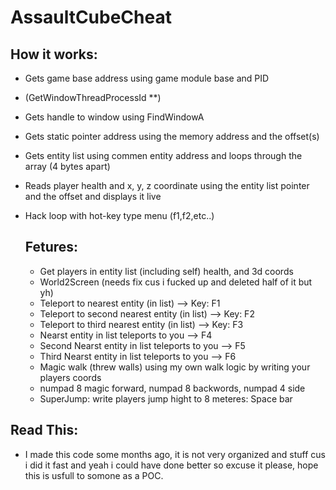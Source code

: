 # AssaultCubeCheat
## How it works:
- Gets game base address using game module base and PID
- (GetWindowThreadProcessId **)
- Gets handle to window using FindWindowA
- Gets static pointer address using the memory address and the offset(s)
- Gets entity list using commen entity address and loops through the array (4 bytes apart)
- Reads player health and x, y, z coordinate using the entity list pointer and the offset and displays it live
- Hack loop with hot-key type menu (f1,f2,etc..)

  ## Fetures:
  - Get players in entity list (including self) health, and 3d coords
  - World2Screen (needs fix cus i fucked up and deleted half of it but yh)
  - Teleport to nearest entity (in list) --> Key: F1
  - Teleport to second nearest entity (in list) --> Key: F2
  - Teleport to third nearest entity (in list) --> Key: F3
  - Nearst entity in list teleports to you --> F4
  - Second Nearst entity in list teleports to you --> F5
  - Third Nearst entity in list teleports to you --> F6
  - Magic walk (threw walls) using my own walk logic by writing your players coords
  - numpad 8 magic forward, numpad 8 backwords, numpad 4 side
  - SuperJump: write players jump hight to 8 meteres: Space bar
 
## Read This:
- I made this code some months ago, it is not very organized and stuff cus i did it fast and yeah i could have done better so excuse it please, hope this is usfull to somone as a POC. 
